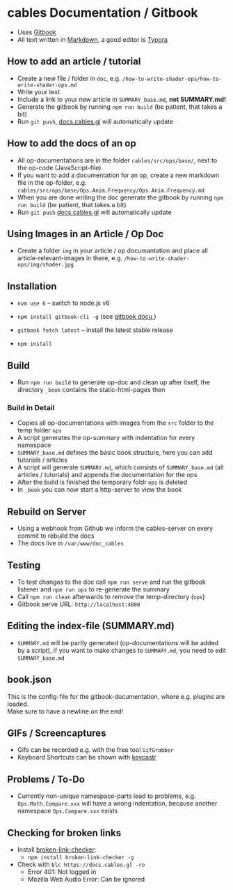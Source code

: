 # cables Documentation / Gitbook

- Uses [Gitbook](https://github.com/GitbookIO/gitbook)
- All text written in [Markdown](https://github.com/adam-p/markdown-here/wiki/Markdown-Cheatsheet), a good editor is [Typora](https://typora.io/)

## How to add an article / tutorial

- Create a new file / folder in `doc`, e.g. `/how-to-write-shader-ops/how-to-write-shader-ops.md`
- Write your text 
- Include a link to your new article in `SUMMARY_base.md`, **not SUMMARY.md!**
- Generate the gitbook by running `npm run build` (be patient, that takes a bit)
- Run `git push`,  [docs.cables.gl](https://docs.cables.gl) will automatically update

## How to add the docs of an op

- All op-documentations are in the folder  `cables/src/ops/base/`, next to the op-code (JavaScript-file).
- If you want to add a documentation for an op, create a new markdown file in the op-folder, e.g. `cables/src/ops/base/Ops.Anim.Frequency/Ops.Anim.Frequency.md`
- When you are done writing the doc generate the gitbook by running `npm run build` (be patient, that takes a bit)
- Run `git push`  [docs.cables.gl](https://docs.cables.gl) will automatically update

## Using Images in an Article / Op Doc

- Create a folder `img` in your article / op documantation and place all article-relevant-images in there, e.g. `/how-to-write-shader-ops/img/shader.jpg`

## Installation

- `nvm use 6` – switch to node.js v6


- `npm install gitbook-cli -g` (see [gitbook docu ](https://github.com/GitbookIO/gitbook/blob/master/docs/setup.md))
- `gitbook fetch latest` – install the latest stable release
- `npm install`

## Build

- Run `npm run build` to generate op-doc and clean up after itself, the directory `_book` contains the static-html-pages then


### Build in Detail

- Copies all op-documentations with images from the `src` folder to the temp folder `ops`
- A script generates the op-summary with indentation for every namespace
- `SUMMARY_base.md` defines the basic book structure, here you can add tutorials / articles
- A script will generate `SUMMARY.md`, which consists of `SUMMARY_base.md` (all articles / tutorials) and appends the documentation for the ops
- After the build is finished the temporary foldr `ops` is deleted
- In `_book` you can now start a http-server to view the book

## Rebuild on Server

- Using a webhook from Github we inform the cables-server on every commit to rebuild the docs
- The docs live in `/var/www/doc_cables`

## Testing

- To test changes to the doc call `npm run serve` and run the gitbook listener and `npm run ops` to re-generate the summary
- Call `npm run clean` afterwards to remove the temp-directory (`ops`)
- Gitbook serve URL: `http://localhost:4000`

## Editing the index-file (SUMMARY.md)

- `SUMMARY.md` will be partly generated (op-documentations will be added by a script), if you want to make changes to `SUMMARY.md`, you need to edit `SUMMARY_base.md`

## book.json

This is the config-file for the gitbook-documentation, where e.g. plugins are loaded.  
Make sure to have a newline on the end!

## GIFs / Screencaptures

- Gifs can be recorded e.g. with the free tool `GifGrabber`
- Keyboard Shortcuts can be shown with [keycastr](https://github.com/keycastr/keycastr)

## Problems / To-Do

- Currently non-unique namespace-parts lead to problems, e.g. `Ops.Math.Compare.xxx` will have a wrong indentation, because another namespace `Ops.Compare.xxx` exists

## Checking for broken links

- Install [broken-link-checker](https://github.com/stevenvachon/broken-link-checker):
  - `npm install broken-link-checker -g`
- Check with `blc https://docs.cables.gl -ro`
  - Error 401: Not logged in
  - Mozilla Web Audio Error: Can be ignored
